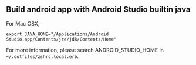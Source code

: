 ## Build android app with Android Studio builtin java

For Mac OSX,

```
export JAVA_HOME="/Applications/Android Studio.app/Contents/jre/jdk/Contents/Home"
```

For more information, please search ANDROID_STUDIO_HOME in `~/.dotfiles/zshrc.local.erb`.
